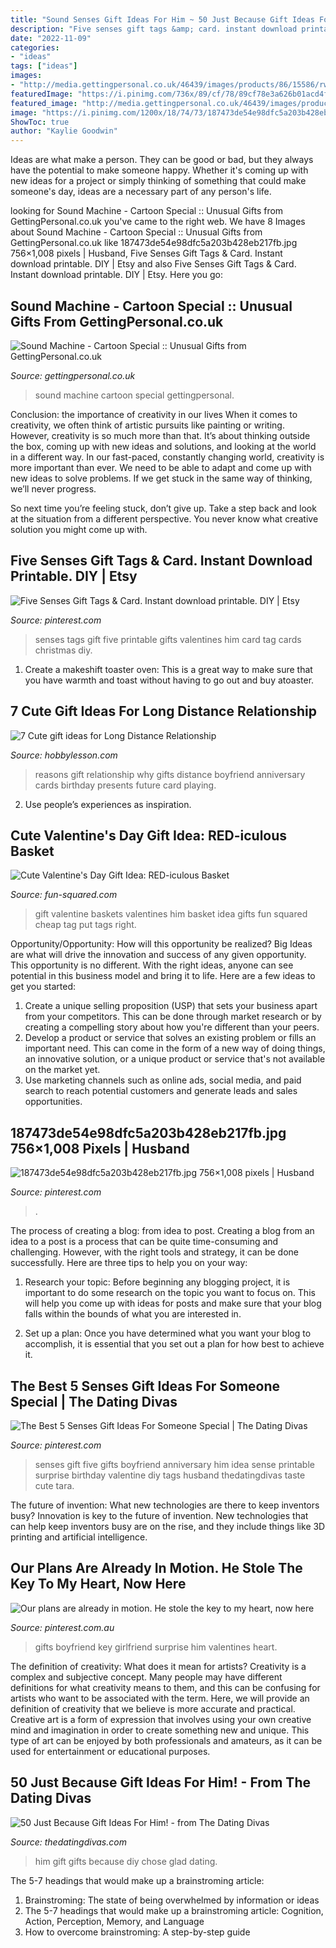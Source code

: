```yaml
---
title: "Sound Senses Gift Ideas For Him ~ 50 Just Because Gift Ideas For Him!"
description: "Five senses gift tags &amp; card. instant download printable. diy"
date: "2022-11-09"
categories:
- "ideas"
tags: ["ideas"]
images:
- "http://media.gettingpersonal.co.uk/46439/images/products/86/15586/rwf/sound-machine---cartoon-special_b.jpg"
featuredImage: "https://i.pinimg.com/736x/89/cf/78/89cf78e3a626b01acd4f3a065a81c410--boyfriend-surprises-surprise-boyfriend.jpg"
featured_image: "http://media.gettingpersonal.co.uk/46439/images/products/86/15586/rwf/sound-machine---cartoon-special_b.jpg"
image: "https://i.pinimg.com/1200x/18/74/73/187473de54e98dfc5a203b428eb217fb.jpg"
ShowToc: true
author: "Kaylie Goodwin"
---
```



Ideas are what make a person. They can be good or bad, but they always have the potential to make someone happy. Whether it's coming up with new ideas for a project or simply thinking of something that could make someone's day, ideas are a necessary part of any person's life.

	

		
looking for Sound Machine - Cartoon Special :: Unusual Gifts from GettingPersonal.co.uk you've came to the right web. We have 8 Images about Sound Machine - Cartoon Special :: Unusual Gifts from GettingPersonal.co.uk like 187473de54e98dfc5a203b428eb217fb.jpg 756×1,008 pixels | Husband, Five Senses Gift Tags &amp; Card. Instant download printable. DIY | Etsy and also Five Senses Gift Tags &amp; Card. Instant download printable. DIY | Etsy. Here you go:
		
    
## Sound Machine - Cartoon Special :: Unusual Gifts From GettingPersonal.co.uk

<img loading=lazy src="http://media.gettingpersonal.co.uk/46439/images/products/86/15586/rwf/sound-machine---cartoon-special_b.jpg" onerror="this.onerror=null;this.src='https://tse1.mm.bing.net/th?id=OIP.SUpipz1GqAQ3D-a5h0XtVAHaHa&amp;pid=15.1';" alt="Sound Machine - Cartoon Special :: Unusual Gifts from GettingPersonal.co.uk">

_Source: gettingpersonal.co.uk_

>sound machine cartoon special gettingpersonal. 

	

Conclusion: the importance of creativity in our lives
When it comes to creativity, we often think of artistic pursuits like painting or writing.  However, creativity is so much more than that. It’s about thinking outside the box, coming up with new ideas and solutions, and looking at the world in a different way.
In our fast-paced, constantly changing world, creativity is more important than ever. We need to be able to adapt and come up with new ideas to solve problems. If we get stuck in the same way of thinking, we’ll never progress.

So next time you’re feeling stuck, don’t give up. Take a step back and look at the situation from a different perspective. You never know what creative solution you might come up with.

    
## Five Senses Gift Tags &amp; Card. Instant Download Printable. DIY | Etsy

<img loading=lazy src="https://i.pinimg.com/736x/2e/86/0d/2e860d05710f04784fdadc7f9cd01233.jpg" onerror="this.onerror=null;this.src='https://tse4.mm.bing.net/th?id=OIP.waqpLXPP-BtkMpTzhYntmQHaJl&amp;pid=15.1';" alt="Five Senses Gift Tags &amp; Card. Instant download printable. DIY | Etsy">

_Source: pinterest.com_

>senses tags gift five printable gifts valentines him card tag cards christmas diy. 

	

1. Create a makeshift toaster oven: This is a great way to make sure that you have warmth and toast without having to go out and buy atoaster.

    
## 7 Cute Gift Ideas For Long Distance Relationship

<img loading=lazy src="http://hobbylesson.com/wp-content/uploads/2019/05/Cute-gift-ideas-for-Long-Distance-Relationship-3-1.jpg" onerror="this.onerror=null;this.src='https://tse2.mm.bing.net/th?id=OIP.ODA92a8vVQh27xYBbgKRpQHaJ6&amp;pid=15.1';" alt="7 Cute gift ideas for Long Distance Relationship">

_Source: hobbylesson.com_

>reasons gift relationship why gifts distance boyfriend anniversary cards birthday presents future card playing. 

	

2. Use people’s experiences as inspiration.

    
## Cute Valentine&#039;s Day Gift Idea: RED-iculous Basket

<img loading=lazy src="https://i1.wp.com/fun-squared.com/wp-content/uploads/2018/01/Valentines-Gift-Tag.jpg?resize=1200%2C1659&amp;ssl=1" onerror="this.onerror=null;this.src='https://tse3.mm.bing.net/th?id=OIP.h_uRhEuOGyIarA_HmE_nNQHaKP&amp;pid=15.1';" alt="Cute Valentine&#039;s Day Gift Idea: RED-iculous Basket">

_Source: fun-squared.com_

>gift valentine baskets valentines him basket idea gifts fun squared cheap tag put tags right. 

	

Opportunity/Opportunity: How will this opportunity be realized?
Big Ideas are what will drive the innovation and success of any given opportunity. This opportunity is no different. With the right ideas, anyone can see potential in this business model and bring it to life. Here are a few ideas to get you started: 
1. Create a unique selling proposition (USP) that sets your business apart from your competitors. This can be done through market research or by creating a compelling story about how you're different than your peers. 
2. Develop a product or service that solves an existing problem or fills an important need. This can come in the form of a new way of doing things, an innovative solution, or a unique product or service that's not available on the market yet. 
3. Use marketing channels such as online ads, social media, and paid search to reach potential customers and generate leads and sales opportunities.

    
## 187473de54e98dfc5a203b428eb217fb.jpg 756×1,008 Pixels | Husband

<img loading=lazy src="https://i.pinimg.com/1200x/18/74/73/187473de54e98dfc5a203b428eb217fb.jpg" onerror="this.onerror=null;this.src='https://tse3.mm.bing.net/th?id=OIP.oEKibYkH8Zr6SXgJyHMn_gHaJ4&amp;pid=15.1';" alt="187473de54e98dfc5a203b428eb217fb.jpg 756×1,008 pixels | Husband">

_Source: pinterest.com_

>. 

	

The process of creating a blog: from idea to post.
Creating a blog from an idea to a post is a process that can be quite time-consuming and challenging. However, with the right tools and strategy, it can be done successfully. Here are three tips to help you on your way: 
1. Research your topic: Before beginning any blogging project, it is important to do some research on the topic you want to focus on. This will help you come up with ideas for posts and make sure that your blog falls within the bounds of what you are interested in. 

2. Set up a plan: Once you have determined what you want your blog to accomplish, it is essential that you set out a plan for how best to achieve it.

    
## The Best 5 Senses Gift Ideas For Someone Special | The Dating Divas

<img loading=lazy src="https://i.pinimg.com/736x/a9/66/1a/a9661a6f23090f138a45ffce662be5de.jpg" onerror="this.onerror=null;this.src='https://tse3.mm.bing.net/th?id=OIP.llv-iwMYvKvedCrYRS-fIQHaKm&amp;pid=15.1';" alt="The Best 5 Senses Gift Ideas For Someone Special | The Dating Divas">

_Source: pinterest.com_

>senses gift five gifts boyfriend anniversary him idea sense printable surprise birthday valentine diy tags husband thedatingdivas taste cute tara. 

	

The future of invention: What new technologies are there to keep inventors busy?
Innovation is key to the future of invention. New technologies that can help keep inventors busy are on the rise, and they include things like 3D printing and artificial intelligence.

    
## Our Plans Are Already In Motion. He Stole The Key To My Heart, Now Here

<img loading=lazy src="https://i.pinimg.com/736x/89/cf/78/89cf78e3a626b01acd4f3a065a81c410--boyfriend-surprises-surprise-boyfriend.jpg" onerror="this.onerror=null;this.src='https://tse1.mm.bing.net/th?id=OIP.b1vK6v2dKXHdyEq0Xbb6xQHaJ3&amp;pid=15.1';" alt="Our plans are already in motion. He stole the key to my heart, now here">

_Source: pinterest.com.au_

>gifts boyfriend key girlfriend surprise him valentines heart. 

	

The definition of creativity: What does it mean for artists?
Creativity is a complex and subjective concept. Many people may have different definitions for what creativity means to them, and this can be confusing for artists who want to be associated with the term. Here, we will provide an definition of creativity that we believe is more accurate and practical. Creative art is a form of expression that involves using your own creative mind and imagination in order to create something new and unique. This type of art can be enjoyed by both professionals and amateurs, as it can be used for entertainment or educational purposes.

    
## 50 Just Because Gift Ideas For Him! - From The Dating Divas

<img loading=lazy src="http://www.thedatingdivas.com/wp-content/uploads/DIY-Gifts-for-Him-Just-Because-7-12.jpg" onerror="this.onerror=null;this.src='https://tse4.mm.bing.net/th?id=OIP.-63sbOM79BhY12NCdoi84gHaMy&amp;pid=15.1';" alt="50 Just Because Gift Ideas For Him! - from The Dating Divas">

_Source: thedatingdivas.com_

>him gift gifts because diy chose glad dating. 

	

The 5-7 headings that would make up a brainstroming article:
1. Brainstroming: The state of being overwhelmed by information or ideas
2. The 5-7 headings that would make up a brainstroming article: Cognition, Action, Perception, Memory, and Language
3. How to overcome brainstroming: A step-by-step guide

